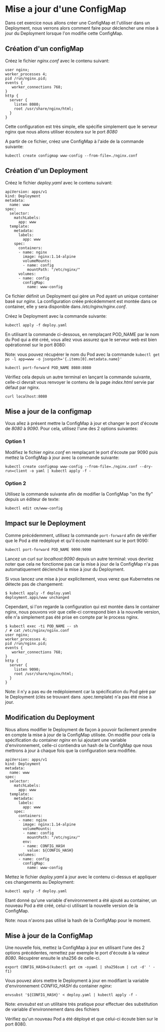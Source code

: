 # Mise a jour d'une ConfigMap

Dans cet exercice nous allons créer une ConfigMap et l'utiliser dans un Deployment, nous verrons alors comment faire pour déclencher une mise à jour du Deployment lorsque l'on modifie cette ConfigMap.

## Création d'un configMap

Créez le fichier *nginx.conf* avec le contenu suivant:

```
user nginx;
worker_processes 4;
pid /run/nginx.pid;
events {
   worker_connections 768;
}
http {
  server {
    listen 8080;
    root /usr/share/nginx/html;
  }
}
```

Cette configuration est très simple, elle spécifie simplement que le serveur nginx que nous allons utiliser écoutera sur le port *8080*

A partir de ce fichier, créez une ConfigMap à l'aide de la commande suivante:

```
kubectl create configmap www-config --from-file=./nginx.conf
```

## Création d'un Deployment

Créez le fichier *deploy.yaml* avec le contenu suivant:

```
apiVersion: apps/v1
kind: Deployment
metadata:
  name: www
spec:
  selector:
    matchLabels:
      app: www
  template:
    metadata:
      labels:
        app: www
    spec:
      containers:
      - name: nginx
        image: nginx:1.14-alpine
        volumeMounts:
        - name: config
          mountPath: "/etc/nginx/"
      volumes:
      - name: config
        configMap:
          name: www-config
```

Ce fichier définit un Deployment qui gère un Pod ayant un unique container basé sur *nginx*. La configuration créée précédemment est montée dans ce container, elle y sera disponible dans */etc/nginx/nginx.conf*.

Créez le Deployment avec la commande suivante:

```
kubectl apply -f deploy.yaml
```        

En utilisant la commande ci-dessous, en remplaçant POD_NAME par le nom du Pod qui a été créé, vous allez vous assurez que le serveur web est bien opérationnel sur le port 8080:

Note: vous pouvez récupérer le nom du Pod avec la commande `kubectl get po -l app=www -o jsonpath='{.items[0].metadata.name}'`

```
kubectl port-forward POD_NAME 8080:8080
```

Vérifiez cela depuis un autre terminal en lançant la commande suivante, celle-ci devrait vous renvoyer le contenu de la page *index.html* servie par défaut par nginx.

```
curl localhost:8080
```

## Mise a jour de la configmap

Vous allez à présent mettre la ConfigMap à jour et changer le port d'écoute de *8080* à *9090*. Pour cela, utilisez l'une des 2 options suivantes:

### Option 1

Modifiez le fichier *nginx.conf* en remplaçant le port d'écoute par 9090 puis mettez la ConfigMap à jour avec la commande suivante:

```
kubectl create configmap www-config --from-file=./nginx.conf --dry-run=client -o yaml | kubectl apply -f -
```

### Option 2

Utilisez la commande suivante afin de modifier la ConfigMap "on the fly" depuis un éditeur de texte:

```
kubectl edit cm/www-config
```

## Impact sur le Deployment

Comme précédemment, utilisez la commande ```port-forward``` afin de vérifier que le Pod a été redéployé et qu'il écoute maintenant sur le port 9090:

```
kubectl port-forward POD_NAME 9090:9090
```

Lancez un curl sur *localhost:9090* depuis un autre terminal: vous devriez noter que cela ne fonctionne pas car la mise à jour de la ConfigMap n'a pas automatiquement déclenché la mise à jour du Deployment.

Si vous lancez une mise à jour explicitement, vous verez que Kubernetes ne détecte pas de changement:

```
$ kubectl apply -f deploy.yaml
deployment.apps/www unchanged
```

Cependant, si l'on regarde la configuration qui est montée dans le container nginx, nous pouvons voir que celle-ci correspond bien à la nouvelle version, elle n'a simplement pas été prise en compte par le process nginx.

```
$ kubectl exec -ti POD_NAME -- sh
/ # cat /etc/nginx/nginx.conf
user nginx;
worker_processes 4;
pid /run/nginx.pid;
events {
   worker_connections 768;
}
http {
  server {
    listen 9090;
    root /usr/share/nginx/html;
  }
}
```

Note: il n'y a pas eu de redéploiement car la spécification du Pod géré par le Deployment (clés se trouvant dans .spec.template) n'a pas été mise à jour.

## Modification du Deployment

Nous allons modifier le Deployment de façon à pouvoir facilement prendre en compte la mise à jour de la ConfigMap utilisée. On modifie pour cela la spécification du container *nginx* en lui ajoutant une variable d'environnement, celle-ci contiendra un hash de la ConfigMap que nous mettrons à jour à chaque fois que la configuration sera modifiée.

```
apiVersion: apps/v1
kind: Deployment
metadata:
  name: www
spec:
  selector:
    matchLabels:
      app: www
  template:
    metadata:
      labels:
        app: www
    spec:
      containers:
      - name: nginx
        image: nginx:1.14-alpine
        volumeMounts:
        - name: config
          mountPath: "/etc/nginx/"
        env:
        - name: CONFIG_HASH
          value: ${CONFIG_HASH}
      volumes:
      - name: config
        configMap:
          name: www-config
```

Mettez le fichier *deploy.yaml* à jour avec le contenu ci-dessus et appliquer ces changements au Deployment:

```
kubectl apply -f deploy.yaml
```

Etant donné qu'une variable d'environnement a été ajouté au container, un nouveau Pod a été créé, celui-ci utilisant la nouvelle version de la ConfigMap.

Note: nous n'avons pas utilisé la hash de la ConfigMap pour le moment.

## Mise à jour de la ConfigMap

Une nouvelle fois, mettez la ConfigMap à jour en utilisant l'une des 2 options précédentes, remettez par exemple le port d'écoute à la valeur *8080*. Récupérer ensuite le sha256 de celle-ci.

```
export CONFIG_HASH=$(kubectl get cm -oyaml | sha256sum | cut -d' ' -f1)
```

Vous pouvez alors mettre le Deployment à jour en modifiant la variable d'environnement *CONFIG_HASH* du container *nginx*:

```
envsubst '${CONFIG_HASH}' < deploy.yaml | kubectl apply -f -
```

Note: *envsubst* est un utilitaire très pratique pour effectuer des substitution de variable d'environnement dans des fichiers

Vérifiez qu'un nouveau Pod a été déployé et que celui-ci écoute bien sur le port 8080.
